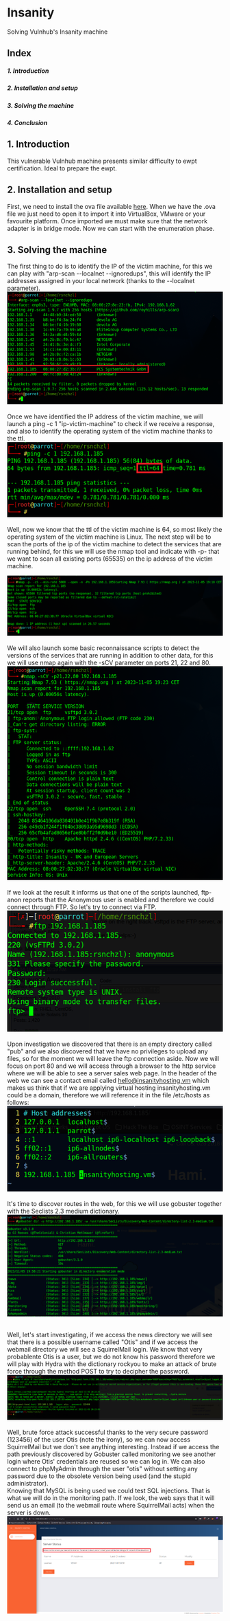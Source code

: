 # Insanity 
Solving Vulnhub's Insanity  machine

<div>
  <h2>Index</h2>
  <h5>1. Introduction<h5>
  <h5>2. Installation and setup</h5>
  <h5>3. Solving the machine</h5>
  <h5>4. Conclusion</h5>
</div>

<div>
  <h2>1. Introduction</h2>
 This vulnerable Vulnhub machine presents similar difficulty to ewpt certification. Ideal to prepare the ewpt.
  <div>
  <h2>2. Installation and setup</h2>
  

  First, we need to install the ova file available [here](https://www.vulnhub.com/entry/insanity-1,536/). When we have the .ova file we just need to open it to import it into VirtualBox, VMware or your favourite platform.  Once imported we must make sure that the network adapter is in bridge mode. Now we can start with the enumeration phase.
 <h2>  3. Solving the machine</h2>
 The first thing to do is to identify the IP of the victim machine, for this we can play with "arp-scan --localnet --ignoredups", this will identify the IP addresses assigned in your local network (thanks to the --localnet parameter).<br/>
  <img src="https://github.com/rsnchzl/insanity/blob/main/screenshots/arpscan.png"/> <br/>
  <br/>
  Once we have identified the IP address of the victim machine, we will launch a ping -c 1 "ip-victim-machine" to check if we receive a response, and also to identify the operating system of the victim machine thanks to the ttl.<br/>
  <img src="https://github.com/rsnchzl/insanity/blob/main/screenshots/ping.png"/> <br/>
  <br/>
  Well, now we know that the ttl of the victim machine is 64, so most likely the operating system of the victim machine is Linux. 
 The next step will be to scan the ports of the ip of the victim machine to detect the services that are running behind, for this we will use the nmap tool and indicate with -p- that we want to scan all existing ports (65535) on the ip address of the victim machine.

  <img src="https://github.com/rsnchzl/insanity/blob/main/screenshots/nmap1.png"/> <br/>
  <br/>
    We will also launch some basic reconnaissance scripts to detect the versions of the services that are running in addition to other data, for this we will use nmap again with the -sCV parameter on ports 21, 22 and 80.
  <img src="https://github.com/rsnchzl/insanity/blob/main/screenshots/nmapscv.png"/> <br/> 
  <br/>
  If we look at the result it informs us that one of the scripts launched, ftp-anon reports that the Anonymous user is enabled and therefore we could connect through FTP. So let's try to connect via FTP.
  <img src="https://github.com/rsnchzl/insanity/blob/main/screenshots/ftpconnect.png"/> <br/>
  <br/>
  Upon investigation we discovered that there is an empty directory called "pub" and we also discovered that we have no privileges to upload any files, so for the moment we will leave the ftp connection aside.
Now we will focus on port 80 and we will access through a browser to the http service where we will be able to see a server sales web page. In the header of the web we can see a contact email called hello@insanityhosting.vm which makes us think that if we are applying virtual hosting insanityhosting.vm could be a domain, therefore we will reference it in the file /etc/hosts as follows:
<img src="https://github.com/rsnchzl/insanity/blob/main/screenshots/etchosts.png"/> <br/>
<br/>
  It's time to discover routes in the web, for this we will use gobuster together with the Seclists 2.3 medium dictionary.
  <img src="https://github.com/rsnchzl/insanity/blob/main/screenshots/gobuster1.png"/> <br/>
  <br/>
  
Well, let's start investigating, if we access the news directory we will see that there is a possible username called "Otis" and if we access the webmail directory we will see a SquirrelMail login. We know that very probablente Otis is a user, but we do not know his password therefore we will play with Hydra with the dictionary rockyou to make an attack of brute force through the method POST to try to decipher the password.
<img src="https://github.com/rsnchzl/insanity/blob/main/screenshots/hydra1.png"/> <br/>
<br/>
Well, brute force attack successful thanks to the very secure password (123456) of the user Otis (note the irony), so we can now access SquirrelMail but we don't see anything interesting. Instead if we access the path previously discovered by Gobuster called monitoring we see another login where Otis' credentials are reused so we can log in. We can also connect to phpMyAdmin through the user "otis" without setting any password due to the obsolete version being used (and the stupid administrator). <br/>
Knowing that MySQL is being used we could test SQL injections. That is what we will do in the monitoring path. If we look, the web says that it will send us an email (to the webmail route where SquirrelMail acts) when the server is down. 
<img src="https://github.com/rsnchzl/insanity/blob/main/screenshots/monitoring1.png"/>
  
  

  
  


